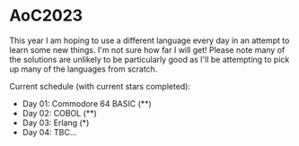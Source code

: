 # AoC2023

This year I am hoping to use a different language every day in an attempt to learn some new things.  I'm not sure how far I will get!
Please note many of the solutions are unlikely to be particularly good as I'll be attempting to pick up many of the languages from scratch.

Current schedule (with current stars completed):
* Day 01: Commodore 64 BASIC (**)
* Day 02: COBOL (**)
* Day 03: Erlang (*)
* Day 04: TBC...
